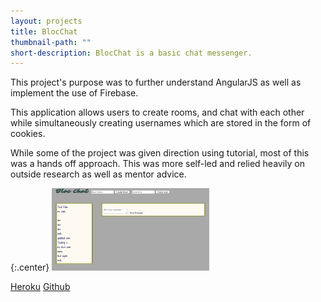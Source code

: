 ```yaml
---
layout: projects
title: BlocChat
thumbnail-path: ""
short-description: BlocChat is a basic chat messenger.
---
```


This project's purpose was to further understand AngularJS as well as implement the use of Firebase.

This application allows users to create rooms, and chat with each other while simultaneously creating usernames which are stored in the form of cookies.

While some of the project was given direction using tutorial, most of this was a hands off approach. This was more self-led and relied heavily on outside research as well as mentor advice.

{:.center}
<img src="/assets/images/bloc_chat.png" height="50%" width="50%">

[Heroku](https://bloc-chat-amber-caldwell.herokuapp.com/)
[Github](https://github.com/acaldwell710/frontend-project-starter)
